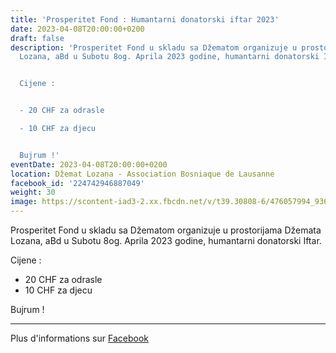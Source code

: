 ```yaml
---
title: 'Prosperitet Fond : Humantarni donatorski iftar 2023'
date: 2023-04-08T20:00:00+0200
draft: false
description: 'Prosperitet Fond u skladu sa Džematom organizuje u prostorijama Džemata
  Lozana, aBd u Subotu 8og. Aprila 2023 godine, humantarni donatorski Iftar.


  Cijene :


  - 20 CHF za odrasle

  - 10 CHF za djecu


  Bujrum !'
eventDate: 2023-04-08T20:00:00+0200
location: Džemat Lozana - Association Bosniaque de Lausanne
facebook_id: '224742946887049'
weight: 30
image: https://scontent-iad3-2.xx.fbcdn.net/v/t39.30808-6/476057994_936635281930405_1135964331823661885_n.jpg?_nc_cat=106&ccb=1-7&_nc_sid=9e60e4&_nc_ohc=9X9aogwGpn4Q7kNvwFdMSVF&_nc_oc=AdnbpCZoGZn8mz9xn82ADM9UbgQndk9_FpASxAgY8kCOOhfxJXSCNXOuyKQ4cjhktXo&_nc_zt=23&_nc_ht=scontent-iad3-2.xx&edm=ABTKTjYEAAAA&_nc_gid=0KftI5htnpKkPy5wyRHKAg&oh=00_Afe852_Oj7xn5FWIlOF_Mpb2pxFofFYybvIQZWk8QnuCVw&oe=68F244FD
---
```


Prosperitet Fond u skladu sa Džematom organizuje u prostorijama Džemata Lozana, aBd u Subotu 8og. Aprila 2023 godine, humantarni donatorski Iftar.

Cijene :

- 20 CHF za odrasle
- 10 CHF za djecu

Bujrum !

---

Plus d'informations sur [Facebook](https://facebook.com/events/224742946887049)